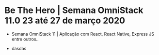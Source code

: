 # Be The Hero | Semana OmniStack 11.0 23 até 27 de março 2020

- Semana OmniStack 11 | Aplicação com React, React Native, Express JS entre outros..


- dasdas
